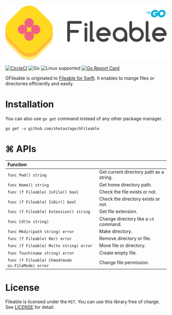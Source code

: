 ![FileKit](./docs/filekit_readme.png)

[![CircleCI](https://circleci.com/gh/shotastage/GFileable.svg?style=svg)](https://circleci.com/gh/shotastage/GFileable)
![Go](https://img.shields.io/badge/Go-1.12-blue.svg)
![Linux supported](https://img.shields.io/badge/Linux-supported-5D9CEC.svg?style=flat)
[![Go Report Card](https://goreportcard.com/badge/github.com/shotastage/FileableGo?style=flat)](https://goreportcard.com/report/github.com/shotastage/FileableGo)




GFileable is originated to [Fileable for Swift](https://github.com/shotastage/Fileable).
It enables to mange files or directories efficiently and easily.

# Installation

You can also use `go get` command instead of any other package manager.

```:shell
go get -u github.com/shotastage/GFileable
```

# ⌘ APIs

| Function | |
|:--|:--|
| `func Pwd() string` | Get current directory path as a string.|
| `func Home() string` | Get home directory path.|
| `func (f Fileable) IsFile() bool` | Check the file exists or not. |
| `func (f Fileable) IsDir() bool` | Check the directory exists or not.|
| `func (f Fileable) Extension() string` | Get file extension. |
| `func Cd(to string)`| Change directory like a `cd` command.|
| `func Mkdir(path string) error` | Make directory.|
| `func (f Fileable) Rm() error`| Remove directory or file.|
| `func (f Fileable) Mv(to string) error`| Move file or directory.|
| `func Touch(name string) error`| Create empty file.|
| `func (f Fileable) Chmod(mode os.FileMode) error`| Change file permission.|


# License

Fileable is licensed under the `MIT`. 
You can use this library free of charge. See [LICENSE](./LICENSE) for detail.
